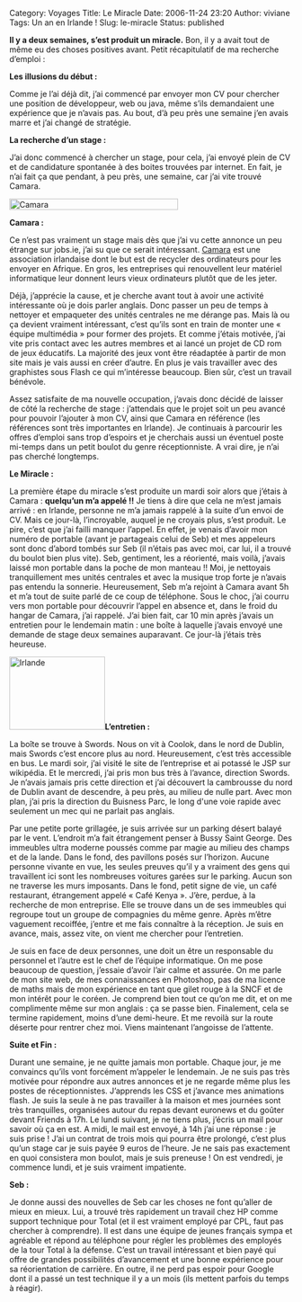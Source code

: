 Category: Voyages
Title: Le Miracle
Date: 2006-11-24 23:20
Author: viviane
Tags: Un an en Irlande !
Slug: le-miracle
Status: published

<strong>Il y a deux semaines, s’est produit un miracle.</strong> Bon, il y a avait tout de même eu des choses positives avant. Petit récapitulatif de ma recherche d’emploi :<strong></strong>

<strong>Les illusions du début :</strong>

Comme je l’ai déjà dit, j’ai commencé par envoyer mon CV pour chercher une position de développeur, web ou java, même s’ils demandaient une expérience que je n’avais pas. Au bout, d’à peu près une semaine j’en avais marre et j’ai changé de stratégie.

<strong>La recherche d’un stage :</strong>

J’ai donc commencé à chercher un stage, pour cela, j’ai envoyé plein de CV et de candidature spontanée à des boites trouvées par internet. En fait, je n’ai fait ça que pendant, à peu près, une semaine, car j’ai vite trouvé Camara.

<img class="aligncenter size-medium wp-image-428" title="Camara" src="http://www.viviane-voyages.com/wp-content/uploads/2009/12/16-300x20.jpg" alt="Camara" width="300" height="20" />

<strong>Camara :</strong>

Ce n’est pas vraiment un stage mais dès que j’ai vu cette annonce un peu étrange sur jobs.ie, j’ai su que ce serait intéressant. <a href="http://www.camara.ie/" target="_blank">Camara</a> est une association irlandaise dont le but est de recycler des ordinateurs pour les envoyer en Afrique. En gros, les entreprises qui renouvellent leur matériel informatique leur donnent leurs vieux ordinateurs plutôt que de les jeter.

Déjà, j’apprécie la cause, et je cherche avant tout à avoir une activité intéressante où je dois parler anglais. Donc passer un peu de temps à nettoyer et empaqueter des unités centrales ne me dérange pas. Mais là ou ça devient vraiment intéressant, c’est qu’ils sont en train de monter une « équipe multimédia » pour former des projets. Et comme j’étais motivée, j’ai vite pris contact avec les autres membres et ai lancé un projet de CD rom de jeux éducatifs. La majorité des jeux vont être réadaptée à partir de mon site mais je vais aussi en créer d’autre. En plus je vais travailler avec des graphistes sous Flash ce qui m’intéresse beaucoup. Bien sûr, c’est un travail bénévole.

Assez satisfaite de ma nouvelle occupation, j’avais donc décidé de laisser de côté la recherche de stage : j’attendais que le projet soit un peu avancé pour pouvoir l’ajouter à mon CV, ainsi que Camara en référence (les références sont très importantes en Irlande). Je continuais à parcourir les offres d’emploi sans trop d’espoirs et je cherchais aussi un éventuel poste mi-temps dans un petit boulot du genre réceptionniste. A vrai dire, je n’ai pas cherché longtemps.<strong></strong>

<strong>Le Miracle :</strong>

La première étape du miracle s’est produite un mardi soir alors que j’étais à Camara : <strong>quelqu’un m’a appelé !!</strong> Je tiens à dire que cela ne m’est jamais arrivé : en Irlande, personne ne m’a jamais rappelé à la suite d’un envoi de CV. Mais ce jour-là, l’incroyable, auquel je ne croyais plus, s’est produit. Le pire, c’est que j’ai failli manquer l’appel. En effet, je venais d’avoir mon numéro de portable (avant je partageais celui de Seb) et mes appeleurs sont donc d’abord tombés sur Seb (il n’étais pas avec moi, car lui, il a trouvé du boulot bien plus vite). Seb, gentiment, les a réorienté, mais voilà, j’avais laissé mon portable dans la poche de mon manteau !! Moi, je nettoyais tranquillement mes unités centrales et avec la musique trop forte je n’avais pas entendu la sonnerie. Heureusement, Seb m’a rejoint à Camara avant 5h et m’a tout de suite parlé de ce coup de téléphone. Sous le choc, j’ai courru vers mon portable pour découvrir l’appel en absence et, dans le froid du hangar de Camara, j’ai rappelé. J’ai bien fait, car 10 min après j’avais un entretien pour le lendemain matin : une boîte à laquelle j’avais envoyé une demande de stage deux semaines auparavant. Ce jour-là j’étais très heureuse.

<img class="alignleft size-full wp-image-429" title="Irlande" src="http://www.viviane-voyages.com/wp-content/uploads/2009/12/23.jpg" alt="Irlande" width="170" height="130" /><strong>L’entretien :</strong>

La boîte se trouve à Swords. Nous on vit à Coolok, dans le nord de Dublin, mais Swords c’est encore plus au nord. Heureusement, c’est très accessible en bus. Le mardi soir, j’ai visité le site de l’entreprise et ai potassé le JSP sur wikipédia. Et le mercredi, j’ai pris mon bus très à l’avance, direction Swords. Je n’avais jamais pris cette direction et j’ai découvert la cambrousse du nord de Dublin avant de descendre, à peu près, au milieu de nulle part. Avec mon plan, j’ai pris la direction du Buisness Parc, le long d'une voie rapide avec seulement un mec qui ne parlait pas anglais.

Par une petite porte grillagée, je suis arrivée sur un parking désert balayé par le vent. L’endroit m’a fait étrangement penser à Bussy Saint George. Des immeubles ultra moderne poussés comme par magie au milieu des champs et de la lande. Dans le fond, des pavillons posés sur l’horizon. Aucune personne vivante en vue, les seules preuves qu’il y a vraiment des gens qui travaillent ici sont les nombreuses voitures garées sur le parking. Aucun son ne traverse les murs imposants. Dans le fond, petit signe de vie, un café restaurant, étrangement appelé « Café Kenya ». J’ère, perdue, à la recherche de mon entreprise. Elle se trouve dans un de ses immeubles qui regroupe tout un groupe de compagnies du même genre. Après m’être vaguement recoiffée, j’entre et me fais connaître à la réception. Je suis en avance, mais, assez vite, on vient me chercher pour l’entretien.

Je suis en face de deux personnes, une doit un être un responsable du personnel et l’autre est le chef de l’équipe informatique. On me pose beaucoup de question, j’essaie d’avoir l’air calme et assurée. On me parle de mon site web, de mes connaissances en Photoshop, pas de ma licence de maths mais de mon expérience en tant que gilet rouge à la SNCF et de mon intérêt pour le coréen. Je comprend bien tout ce qu’on me dit, et on me complimente même sur mon anglais : ça se passe bien. Finalement, cela se termine rapidement, moins d’une demi-heure. Et me revoilà sur la route déserte pour rentrer chez moi. Viens maintenant l’angoisse de l’attente.<strong></strong>

<strong>Suite et Fin :</strong>

Durant une semaine, je ne quitte jamais mon portable. Chaque jour, je me convaincs qu’ils vont forcément m’appeler le lendemain. Je ne suis pas très motivée pour répondre aux autres annonces et je ne regarde même plus les postes de réceptionnistes. J’apprends les CSS et j’avance mes animations flash. Je suis la seule à ne pas travailler à la maison et mes journées sont très tranquilles, organisées autour du repas devant euronews et du goûter devant Friends à 17h. Le lundi suivant, je ne tiens plus, j’écris un mail pour savoir où ça en est. A midi, le mail est envoyé, à 14h j’ai une réponse : je suis prise ! J’ai un contrat de trois mois qui pourra être prolongé, c’est plus qu’un stage car je suis payée 9 euros de l’heure. Je ne sais pas exactement en quoi consistera mon boulot, mais je suis preneuse ! On est vendredi, je commence lundi, et je suis vraiment impatiente.

<strong>Seb :</strong>

Je donne aussi des nouvelles de Seb car les choses ne font qu’aller de mieux en mieux. Lui, a trouvé très rapidement un travail chez HP comme support technique pour Total (et il est vraiment employé par CPL, faut pas chercher à comprendre). Il est dans une équipe de jeunes français sympa et agréable et répond au téléphone pour régler les problèmes des employés de la tour Total à la défense. C’est un travail intéressant et bien payé qui offre de grandes possibilités d’avancement et une bonne expérience pour sa réorientation de carrière. En outre, il ne perd pas espoir pour Google dont il a passé un test technique il y a un mois (ils mettent parfois du temps à réagir).